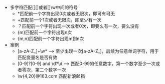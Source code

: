 *   多字符匹配[][]或者[]\w中间的符号
    +   *匹配前一个字符出现0次或者无限次，即可有可无 
    +   +匹配前一个1次或者无限次，即至少有一次
    +   ？匹配前一个字符出现一次或者0次，即要么有一次，要么没有
    +   {m}匹配前一个字符出现n次
    +   {m,n}匹配前一个字符出现m到n次
*   案例
    +   [a-zA-Z_]+\w*    --> 至少出现一次[a-zA-Z_]，后续为任意单词字符，用于匹配变量名是否有效  
    +   [0-9]?[0-9]  and  \d?\d     --> 匹配0-99的任意数字，第一个数字至少一次或者零次，第二个数字一次
    +   \w{4,20}@163\.com 匹配新浪邮箱  